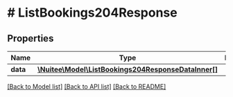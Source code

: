 # # ListBookings204Response

## Properties

Name | Type | Description | Notes
------------ | ------------- | ------------- | -------------
**data** | [**\Nuitee\Model\ListBookings204ResponseDataInner[]**](ListBookings204ResponseDataInner.md) |  | [optional]

[[Back to Model list]](../../README.md#models) [[Back to API list]](../../README.md#endpoints) [[Back to README]](../../README.md)
